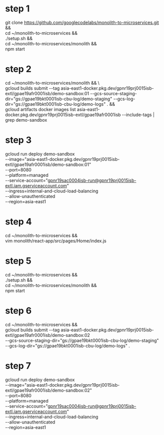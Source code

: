 # step 1
git clone https://github.com/googlecodelabs/monolith-to-microservices.git && \
cd ~/monolith-to-microservices && \
./setup.sh && \
cd ~/monolith-to-microservices/monolith && \
npm start

# step 2
cd ~/monolith-to-microservices/monolith && \  
gcloud builds submit --tag asia-east1-docker.pkg.dev/gpnr19prj0015isb-extl/gpae19afr0001isb/demo-sandbox:01 --gcs-source-staging-dir="gs://gpae19bkt0001isb-cbu-log/demo-staging" --gcs-log-dir="gs://gpae19bkt0001isb-cbu-log/demo-logs" . && \
gcloud artifacts docker images list asia-east1-docker.pkg.dev/gpnr19prj0015isb-extl/gpae19afr0001isb --include-tags | grep  demo-sandbox

# step 3
gcloud run deploy demo-sandbox \
--image="asia-east1-docker.pkg.dev/gpnr19prj0015isb-extl/gpae19afr0001isb/demo-sandbox:01" \
--port=8080 \
--platform=managed \
--service-account="gpnr19sac0004isb-run@gpnr19prj0015isb-extl.iam.gserviceaccount.com"\
--ingress=internal-and-cloud-load-balancing \
--allow-unauthenticated \
--region=asia-east1

# step 4
cd ~/monolith-to-microservices && \
vim monolith/react-app/src/pages/Home/index.js

# step 5
cd ~/monolith-to-microservices && \
./setup.sh && \
cd ~/monolith-to-microservices/monolith && \
npm start

# step 6
cd ~/monolith-to-microservices && \
gcloud builds submit --tag asia-east1-docker.pkg.dev/gpnr19prj0015isb-extl/gpae19afr0001isb/demo-sandbox:02 \
--gcs-source-staging-dir="gs://gpae19bkt0001isb-cbu-log/demo-staging" \
--gcs-log-dir="gs://gpae19bkt0001isb-cbu-log/demo-logs" .
# step 7
gcloud run deploy demo-sandbox \
--image="asia-east1-docker.pkg.dev/gpnr19prj0015isb-extl/gpae19afr0001isb/demo-sandbox:02" \
--port=8080 \
--platform=managed \
--service-account="gpnr19sac0004isb-run@gpnr19prj0015isb-extl.iam.gserviceaccount.com"\
--ingress=internal-and-cloud-load-balancing \
--allow-unauthenticated \
--region=asia-east1


